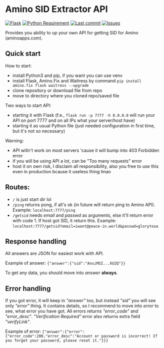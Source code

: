 # Amino SID Extractor API
[![Flask](https://img.shields.io/badge/flask-%23000.svg?style=for-the-badge&logo=flask&logoColor=white)](https://flask.palletsprojects.com/en/2.1.x/)
[![Python Requirement](https://img.shields.io/badge/python-%3E%3D3.7-informational?style=for-the-badge)](https://www.python.org/downloads/)
[![Last commit](https://img.shields.io/github/last-commit/toxichead/AminoSidExtractorAPI?style=for-the-badge)](https://github.com/toxichead/AminoSidExtractorAPI/commits/main) [![Issues](https://img.shields.io/github/issues/toxichead/AminoSidExtractorAPI?style=for-the-badge)](https://github.com/toxichead/AminoSidExtractorAPI/issues)

Provides you ability to up your own API for getting SID for Amino (aminoapps.com).

## Quick start
How to start:
- install Python3 and pip, if you want you can use venv
- install Flask, Amino.Fix and Waitress by command ``pip install amino.fix flask waitress --upgrade``
- clone repository or download file from repo
- move to directory where you cloned repo/saved file

Two ways to start API:
- starting it with Flask (f.e., `flask run -p 7777 -h 0.0.0.0` will run your API on port 7777 and on all IPs what your server/host have)
- starting it as usual Python file (just needed configuration in first time, but it's not so necessary)

Warning:
- API willn't work on most servers 'cause it will bump into 403 Forbidden error
- if you will be using API a lot, can be "Too many requests" error
- host it on own risk, I disclaim all responsibility, also you free to use this even in production bcause it useless thing lmao

## Routes:
- ``/`` is just start dir lol
- ``/ping`` returns pong, if all's ok (in future will return ping to Amino API).
Example: ``localhost:7777/ping``
- ``/getsid`` needs _email_ and _passwd_ as arguments, else it'll return error with code 1. If host got SID, it return this.
Example: ``localhost:7777/getsid?email=iwant@peace-in.world&passwd=glorytoua``

## Response handling
All answers are JSON for easiest work with API.

Example of answer: ``{"answer":{"sid":"AnsiMSI...XU2Q"}}``

To get any data, you should move into _answer_ **always**.

## Error handling
If you got error, it will keep in _"answer"_ too, but instead _"sid"_ you will see only _"error"_ thing. It contains details, so I recommend to move into _error_ to see, what error you have got. All errors returns _"error_code"_ and _"error_desc"_.
_"Verification Required"_ error also returns extra field _"verifyLink"_. 

Example of error: ``{"answer":{"error":{"error_code":200,"error_desc":"Account or password is incorrect! If you forget your password, please reset it."}}}``
